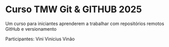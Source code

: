 # Curso TMW Git & GITHUB 2025

Um curso para iniciantes aprenderem a trabalhar com repositórios remotos GitHub e versionamento

Participantes:
Vini
Vinicius
Vinão